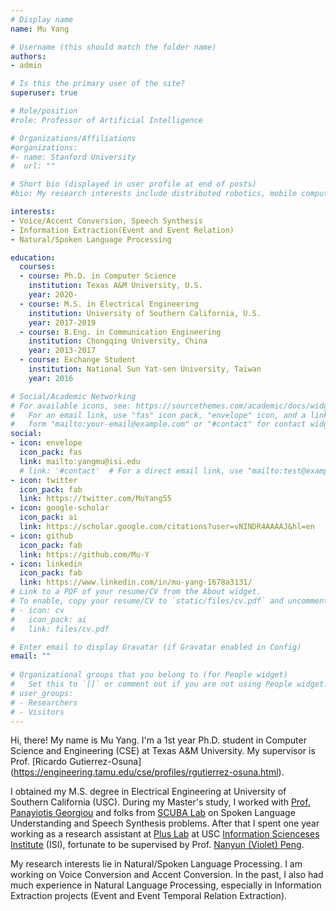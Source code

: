 ```yaml
---
# Display name
name: Mu Yang

# Username (this should match the folder name)
authors:
- admin

# Is this the primary user of the site?
superuser: true

# Role/position
#role: Professor of Artificial Intelligence

# Organizations/Affiliations
#organizations:
#- name: Stanford University
#  url: ""

# Short bio (displayed in user profile at end of posts)
#bio: My research interests include distributed robotics, mobile computing and programmable matter.

interests:
- Voice/Accent Conversion, Speech Synthesis
- Information Extraction(Event and Event Relation)
- Natural/Spoken Language Processing

education:
  courses:
  - course: Ph.D. in Computer Science
    institution: Texas A&M University, U.S.
    year: 2020-
  - course: M.S. in Electrical Engineering
    institution: University of Southern California, U.S.
    year: 2017-2019
  - course: B.Eng. in Communication Engineering
    institution: Chongqing University, China
    year: 2013-2017
  - course: Exchange Student
    institution: National Sun Yat-sen University, Taiwan
    year: 2016

# Social/Academic Networking
# For available icons, see: https://sourcethemes.com/academic/docs/widgets/#icons
#   For an email link, use "fas" icon pack, "envelope" icon, and a link in the
#   form "mailto:your-email@example.com" or "#contact" for contact widget.
social:
- icon: envelope
  icon_pack: fas
  link: mailto:yangmu@isi.edu
  # link: '#contact'  # For a direct email link, use "mailto:test@example.org".
- icon: twitter
  icon_pack: fab
  link: https://twitter.com/MuYang55
- icon: google-scholar
  icon_pack: ai
  link: https://scholar.google.com/citations?user=vNINDR4AAAAJ&hl=en
- icon: github
  icon_pack: fab
  link: https://github.com/Mu-Y
- icon: linkedin
  icon_pack: fab
  link: https://www.linkedin.com/in/mu-yang-1678a3131/
# Link to a PDF of your resume/CV from the About widget.
# To enable, copy your resume/CV to `static/files/cv.pdf` and uncomment the lines below.  
# - icon: cv
#   icon_pack: ai
#   link: files/cv.pdf

# Enter email to display Gravatar (if Gravatar enabled in Config)
email: ""
  
# Organizational groups that you belong to (for People widget)
#   Set this to `[]` or comment out if you are not using People widget.  
# user_groups:
# - Researchers
# - Visitors
---
```


Hi, there! My name is Mu Yang. I'm a 1st year Ph.D. student in Computer Science and Engineering (CSE) at Texas A&M University. My supervisor is Prof. [Ricardo Gutierrez-Osuna] (https://engineering.tamu.edu/cse/profiles/rgutierrez-osuna.html).

I obtained my M.S. degree in Electrical Engineering at University of Southern California (USC). During my Master's study, I worked with [Prof. Panayiotis Georgiou](http://scuba.usc.edu/panos) and folks from [SCUBA Lab](http://scuba.usc.edu/) on Spoken Language Understanding and Speech Synthesis problems. After that I spent one year working as a research assistant at [Plus Lab](https://pluslabnlp.github.io/)  at USC [Information Scienceses Institute](https://www.isi.edu/research_groups/nlg/home) (ISI), fortunate to be supervised by Prof. [Nanyun (Violet) Peng](http://vnpeng.net/).

My research interests lie in Natural/Spoken Language Processing. I am working on Voice Conversion and Accent Conversion. In the past, I also had much experience in Natural Language Processing, especially in Information Extraction projects (Event and Event Temporal Relation Extraction).



